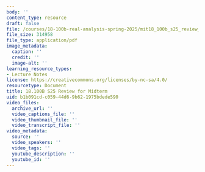 ```yaml
---
body: ''
content_type: resource
draft: false
file: /courses/18-100b-real-analysis-spring-2025/mit18_100b_s25_review_midterm.pdf
file_size: 314958
file_type: application/pdf
image_metadata:
  caption: ''
  credit: ''
  image-alt: ''
learning_resource_types:
- Lecture Notes
license: https://creativecommons.org/licenses/by-nc-sa/4.0/
resourcetype: Document
title: 18.100B S25 Review for Midterm
uid: b1b091cd-c059-44d6-9b62-1975bdede590
video_files:
  archive_url: ''
  video_captions_file: ''
  video_thumbnail_file: ''
  video_transcript_file: ''
video_metadata:
  source: ''
  video_speakers: ''
  video_tags: ''
  youtube_description: ''
  youtube_id: ''
---
```

